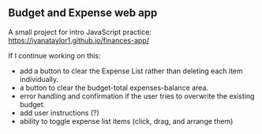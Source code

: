 ## Budget and Expense web app
A small project for intro JavaScript practice: https://iyanataylor1.github.io/finances-app/

If I continue working on this: 
- add a button to clear the Expense List rather than deleting each item individually.
- a button to clear the budget-total expenses-balance area.
- error handling and confirmation if the user tries to overwrite the existing budget.
- add user instructions (?)
- ability to toggle expense list items (click, drag, and arrange them)
